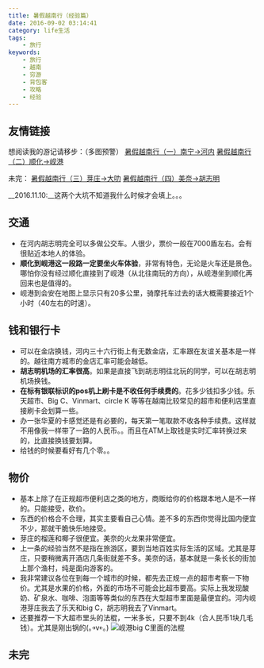 ```yaml
---
title: 暑假越南行（经验篇）
date: 2016-09-02 03:14:41
category: life生活
tags:
    - 旅行
keywords:
    - 旅行
    - 越南
    - 穷游
    - 背包客
    - 攻略
    - 经验
---
```


## 友情链接

想阅读我的游记请移步：（多图预警）
[暑假越南行（一）南宁->河内](/2016/08/29/summer-trip-to-Vietnam/)
[暑假越南行（二）顺化->岘港](/2016/09/01/summer-trip-to-Vietnam/)

未完：
[暑假越南行（三）芽庄->大叻]()
[暑假越南行（四）美奈->胡志明]()

__2016.11.10:__这两个大坑不知道我什么时候才会填上。。。

## 交通

* 在河内胡志明完全可以多做公交车。人很少，票价一般在7000盾左右。会有很贴近本地人的体验。
* __顺化到岘港这一段路一定要坐火车体验__，非常有特色，无论是火车还是景色。哪怕你没有经过顺化直接到了岘港（从北往南玩的方向），从岘港坐到顺化再回来也是值得的。
* 岘港到会安在地图上显示只有20多公里，骑摩托车过去的话大概需要接近1个小时（40左右的时速）。

<!-- more -->

## 钱和银行卡

* 可以在金店换钱，河内三十六行街上有无数金店，汇率跟在友谊关基本是一样的。越往南方城市的金店汇率可能会越低。
*  __胡志明机场的汇率很高__。如果是直接飞到胡志明往北玩的同学，可以在胡志明机场换钱。
* __在标有银联标识的pos机上刷卡是不收任何手续费的__。花多少钱扣多少钱。乐天超市、Big C、Vinmart、circle K 等等在越南比较常见的超市和便利店里直接刷卡会划算一些。
* 办一张华夏的卡感觉还是有必要的，每天第一笔取款不收各种手续费。这样就不用像我一样带了一路的人民币。。而且在ATM上取钱是实时汇率转换过来的，比直接换钱要划算。
* 给钱的时候要看好有几个零。。

## 物价

* 基本上除了在正规超市便利店之类的地方，商贩给你的价格跟本地人是不一样的。只能接受，砍价。
* 东西的价格合不合理，其实主要看自己心情。差不多的东西你觉得比国内便宜不少，那就干脆快乐地接受。
* 芽庄的榴莲和椰子很便宜。美奈的火龙果非常便宜。
* 上一条的经验当然不是指在旅游区，要到当地百姓实际生活的区域。尤其是芽庄，只要稍微离开酒店几条街就差不多。美奈的话，基本就是一条长长的街加上那个渔村，纯是面向游客的。
* 我非常建议各位在到每一个城市的时候，都先去正规一点的超市考察一下物价。尤其是水果的价格，外面的市场不可能会比超市要高。实际上我发现酸奶、矿泉水、咖啡、泡面等等类似的东西在大型超市里面是最便宜的。河内岘港芽庄我去了乐天和big C，胡志明我去了Vinmart。
* 还要推荐一下大超市里头的法棍，一米多长，只要不到4k（合人民币1块几毛钱）。尤其是刚出锅的(｡￫v￩｡)
![岘港big C里面的法棍](http://7xi8b3.com1.z0.glb.clouddn.com/blog/vietnamIMG_20160805_143338.jpg)

## 未完
<!--stackedit_data:
eyJoaXN0b3J5IjpbMTEwNTE1NzM3N119
-->